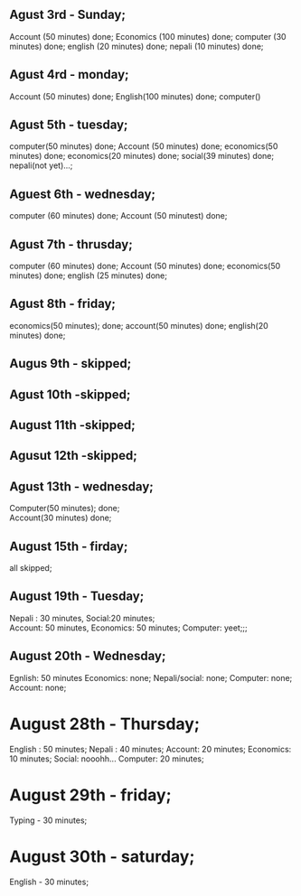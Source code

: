 ## Agust 3rd - Sunday;

Account (50 minutes) done;
Economics (100 minutes) done;
computer (30 minutes) done;
english (20 minutes) done;
nepali (10 minutes) done;

## Agust 4rd - monday;

Account (50 minutes) done;
English(100 minutes) done;
computer()

## Agust 5th - tuesday;

computer(50 minutes) done;
Account (50 minutes) done;
economics(50 minutes) done;
economics(20 minutes) done;
social(39 minutes) done;
nepali(not yet)...;

## Aguest 6th - wednesday;

computer (60 minutes) done;
Account (50 minutest) done;

## Agust 7th - thrusday;

computer (60 minutes) done;
Account (50 minutes) done;
economics(50 minutes) done;
english (25 minutes) done;

## Agust 8th - friday;

economics(50 minutes); done;
account(50 minutes) done;
english(20 minutes) done;

## Augus 9th - skipped;

## Agust 10th -skipped;

## August 11th -skipped;

## Agusut 12th -skipped;

## Agust 13th - wednesday;

Computer(50 minutes); done;  
Account(30 minutes) done;

## August 15th - firday;

all skipped;

## August 19th - Tuesday;

Nepali : 30 minutes, Social:20 minutes;  
Account: 50 minutes,
Economics: 50 minutes;
Computer: yeet;;;

## August 20th - Wednesday;

Egnlish: 50 minutes
Economics: none;
Nepali/social: none;
Computer: none;
Account: none;

# August 28th - Thursday;
English : 50 minutes;
Nepali : 40 minutes;
Account: 20 minutes;
Economics: 10 minutes;
Social: nooohh...
Computer: 20 minutes;

# August 29th - friday;
Typing - 30 minutes; 

# August 30th - saturday; 
English - 30 minutes; 
